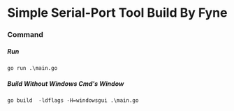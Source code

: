# Simple Serial-Port Tool Build By Fyne

### Command

##### Run

```shell
go run .\main.go
```

##### Build Without Windows Cmd's Window

```shell
go build  -ldflags -H=windowsgui .\main.go
```
